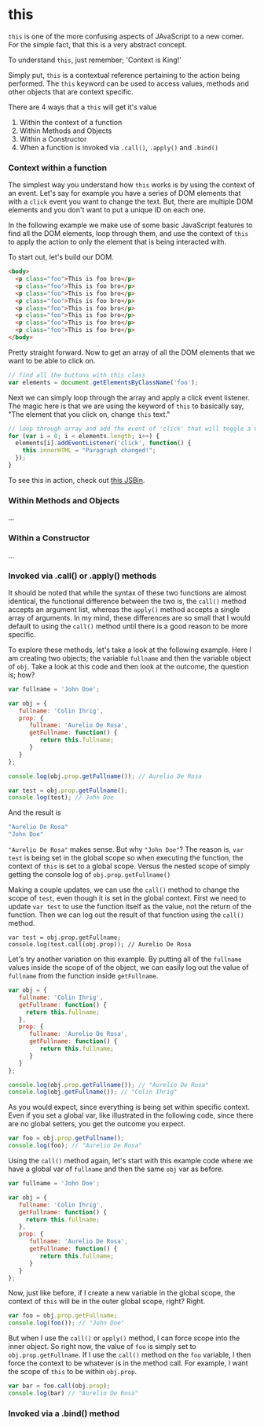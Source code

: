 # this

`this` is one of the more confusing aspects of JAvaScript to a new comer. For the simple fact, that this is a very abstract concept.

To understand `this`, just remember; 'Context is King!'

Simply put, `this` is a contextual reference pertaining to the action being performed. The `this` keyword can be used to access values, methods and other objects that are context specific.

There are 4 ways that a `this` will get it's value

1. Within the context of a function
1. Within Methods and Objects
1. Within a Constructor
1. When a function is invoked via `.call()`, `.apply()` and `.bind()`

### Context within a function

The simplest way you understand how `this` works is by using the context of an event. Let's say for example you have a series of DOM elements that with a `click` event you want to change the text. But, there are multiple DOM elements and you don't want to put a unique ID on each one.

In the following example we make use of some basic JavaScript features to find all the DOM elements, loop through them, and use the context of `this` to apply the action to only the element that is being interacted with.

To start out, let's build our DOM.

```html
<body>
  <p class="foo">This is foo bro</p>
  <p class="foo">This is foo bro</p>
  <p class="foo">This is foo bro</p>
  <p class="foo">This is foo bro</p>
  <p class="foo">This is foo bro</p>
  <p class="foo">This is foo bro</p>
  <p class="foo">This is foo bro</p>
  <p class="foo">This is foo bro</p>
</body>
```

Pretty straight forward. Now to get an array of all the DOM elements that we want to be able to click on.

```js
// find all the buttons with this class
var elements = document.getElementsByClassName('foo');
```

Next we can simply loop through the array and apply a click event listener. The magic here is that we are using the keyword of `this` to basically say, "The element that you click on, change `this` text."


```js
// loop through array and add the event of 'click' that will toggle a CSS class
for (var i = 0; i < elements.length; i++) {
  elements[i].addEventListener('click', function() {
    this.innerHTML = "Paragraph changed!";
  });
}
```

To see this in action, check out [this JSBin](https://jsbin.com/voziguc/edit?html,js,output).



### Within Methods and Objects

...



### Within a Constructor

...



### Invoked via .call() or .apply() methods

It should be noted that while the syntax of these two functions are almost identical, the functional difference between the two is, the `call()` method accepts an argument list, whereas the `apply()` method accepts a single array of arguments. In my mind, these differences are so small that I would default to using the `call()` method until there is a good reason to be more specific.

To explore these methods, let's take a look at the following example. Here I am creating two objects; the variable `fullname` and then the variable object of `obj`. Take a look at this code and then look at the outcome, the question is; how?

```js
var fullname = 'John Doe';

var obj = {
   fullname: 'Colin Ihrig',
   prop: {
      fullname: 'Aurelio De Rosa',
      getFullname: function() {
         return this.fullname;
      }
   }
};

console.log(obj.prop.getFullname()); // Aurelio De Rosa

var test = obj.prop.getFullname();
console.log(test); // John Doe
```

And the result is

```js
"Aurelio De Rosa"
"John Doe"
```

`"Aurelio De Rosa"` makes sense. But why `"John Doe"`? The reason is, `var test` is being set in the global scope so when executing the function, the context of `this` is set to a global scope. Versus the nested scope of simply getting the console log of `obj.prop.getFullname()`

Making a couple updates, we can use the `call()` method to change the scope of `test`, even though it is set in the global context. First we need to update `var test` to use the function itself as the value, not the return of the function. Then we can log out the result of that function using the `call()` method.

```
var test = obj.prop.getFullname;
console.log(test.call(obj.prop)); // Aurelio De Rosa
```

Let's try another variation on this example. By putting all of the `fullname` values inside the scope of of the object, we can easily log out the value of `fullname` from the function inside `getFullname`.

```js
var obj = {
   fullname: 'Colin Ihrig',
   getFullname: function() {
     return this.fullname;
   },
   prop: {
      fullname: 'Aurelio De Rosa',
      getFullname: function() {
         return this.fullname;
      }
   }
};

console.log(obj.prop.getFullname()); // "Aurelio De Rosa"
console.log(obj.getFullname()); // "Colin Ihrig"
```

As you would expect, since everything is being set within specific context. Even if you set a global var, like illustrated in the following code, since there are no global setters, you get the outcome you expect.

```js
var foo = obj.prop.getFullname();
console.log(foo); // "Aurelio De Rosa"
```

Using the `call()` method again, let's start with this example code where we have a global var of `fullname` and then the same `obj` var as before.

```js
var fullname = 'John Doe';

var obj = {
   fullname: 'Colin Ihrig',
   getFullname: function() {
     return this.fullname;
   },
   prop: {
      fullname: 'Aurelio De Rosa',
      getFullname: function() {
         return this.fullname;
      }
   }
};
```

Now, just like before, if I create a new variable in the global scope, the context of `this` will be in the outer global scope, right? Right.

```js
var foo = obj.prop.getFullname;
console.log(foo()); // "John Doe"
```

But when I use the `call()` or `apply()` method, I can force scope into the inner object. So right now, the value of `foo` is simply set to `obj.prop.getFullname`. If I use the `call()` method on the `foo` variable, I then force the context to be whatever is in the method call. For example, I want the scope of `this` to be within `obj.prop`.

```js
var bar = foo.call(obj.prop);
console.log(bar) // "Aurelio De Rosa"
```

### Invoked via a .bind() method
